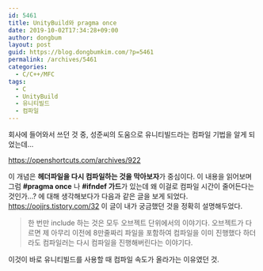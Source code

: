 ```yaml
---
id: 5461
title: UnityBuild와 pragma once
date: 2019-10-02T17:34:28+09:00
author: dongbum
layout: post
guid: https://blog.dongbumkim.com/?p=5461
permalink: /archives/5461
categories:
  - C/C++/MFC
tags:
  - C
  - UnityBuild
  - 유니티빌드
  - 컴파일
---
```

회사에 들어와서 쓰던 것 중, 성준씨의 도움으로 유니티빌드라는 컴파일 기법을 알게 되었는데...

<https://openshortcuts.com/archives/922>

이 개념은 **헤더파일을 다시 컴파일하는 것을 막아보자**가 중심이다. 이 내용을 읽어보며 그럼 **#pragma once** 나 **#ifndef 가드**가 있는데 왜 이걸로 컴파일 시간이 줄어든다는 것인가...? 에 대해 생각해보다가 다음과 같은 글을 보게 되었다. <https://oojjrs.tistory.com/32> 이 글이 내가 궁금했던 것을 정확히 설명해두었다.

> 한 번만 include 하는 것은 모두 오브젝트 단위에서의 이야기다. 오브젝트가 다르면 제 아무리 이전에 8만줄짜리 파일을 포함하여 컴파일을 이미 진행했다 하더라도 컴파일러는 다시 컴파일을 진행해버린다는 이야기다.

이것이 바로 유니티빌드를 사용할 때 컴파일 속도가 올라가는 이유였던 것.